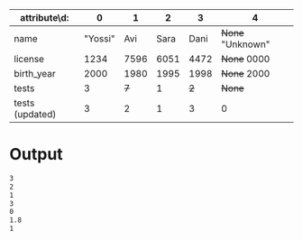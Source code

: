 | attribute\d:    | 0       | 1        | 2    | 3        | 4                     |
| --------------- | ------- | -------- | ---- | -------- | --------------------- |
| name            | "Yossi" | Avi      | Sara | Dani     | <s>None</s> "Unknown" |
| license         | 1234    | 7596     | 6051 | 4472     | <s>None</s> 0000      |
| birth_year      | 2000    | 1980     | 1995 | 1998     | <s>None</s> 2000      |
| tests           | 3       | <s>7</s> | 1    | <s>2</s> | <s>None</s>           |
| tests (updated) | 3       | 2        | 1    | 3        | 0                     |


# Output
```cmd 
3
2
1
3
0
1.8
1
```